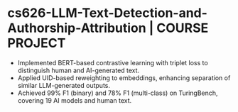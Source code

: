 # cs626-LLM-Text-Detection-and-Authorship-Attribution | COURSE PROJECT

* Implemented BERT-based contrastive learning with triplet loss to distinguish human and AI-generated text.
* Applied UID-based reweighting to embeddings, enhancing separation of similar LLM-generated outputs.
* Achieved 99% F1 (binary) and 78% F1 (multi-class) on TuringBench, covering 19 AI models and human text.
